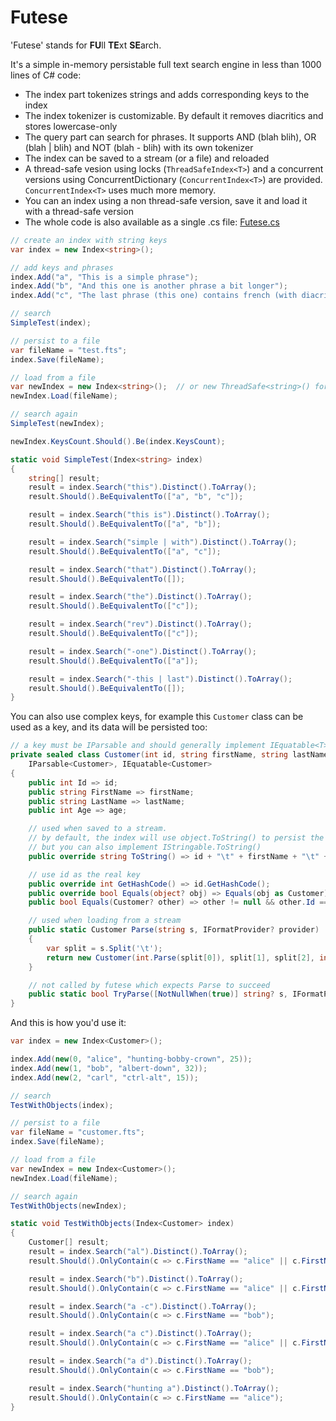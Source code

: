 # Futese
'Futese' stands for **FU**ll **TE**xt **SE**arch.

It's a simple in-memory persistable full text search engine in less than 1000 lines of C# code:

* The index part tokenizes strings and adds corresponding keys to the index
* The index tokenizer is customizable. By default it removes diacritics and stores lowercase-only
* The query part can search for phrases. It supports AND (blah blih), OR (blah | blih) and NOT (blah - blih) with its own tokenizer
* The index can be saved to a stream (or a file) and reloaded
* A thread-safe vesion using locks  (`ThreadSafeIndex<T>`) and a concurrent versions using ConcurrentDictionary (`ConcurrentIndex<T>`) are provided. `ConcurrentIndex<T>` uses much more memory.
* You can an index using a non thread-safe version, save it and load it with a thread-safe version
* The whole code is also available as a single .cs file: [Futese.cs](Amalgamation/Futese.cs)

```c#
// create an index with string keys
var index = new Index<string>();

// add keys and phrases
index.Add("a", "This is a simple phrase");
index.Add("b", "And this one is another phrase a bit longer");
index.Add("c", "The last phrase (this one) contains french (with diacritics) like 'réveillez-vous à l'heure!'");

// search
SimpleTest(index);

// persist to a file
var fileName = "test.fts";
index.Save(fileName);

// load from a file
var newIndex = new Index<string>();  // or new ThreadSafe<string>() for example
newIndex.Load(fileName);

// search again
SimpleTest(newIndex);

newIndex.KeysCount.Should().Be(index.KeysCount);
```

```c#
static void SimpleTest(Index<string> index)
{
    string[] result;
    result = index.Search("this").Distinct().ToArray();
    result.Should().BeEquivalentTo(["a", "b", "c"]);

    result = index.Search("this is").Distinct().ToArray();
    result.Should().BeEquivalentTo(["a", "b"]);

    result = index.Search("simple | with").Distinct().ToArray();
    result.Should().BeEquivalentTo(["a", "c"]);

    result = index.Search("that").Distinct().ToArray();
    result.Should().BeEquivalentTo([]);

    result = index.Search("the").Distinct().ToArray();
    result.Should().BeEquivalentTo(["c"]);

    result = index.Search("rev").Distinct().ToArray();
    result.Should().BeEquivalentTo(["c"]);

    result = index.Search("-one").Distinct().ToArray();
    result.Should().BeEquivalentTo(["a"]);

    result = index.Search("-this | last").Distinct().ToArray();
    result.Should().BeEquivalentTo([]);
}
```
You can also use complex keys, for example this `Customer` class can be used as a key, and its data will be persisted too:

```c#
// a key must be IParsable and should generally implement IEquatable<T>
private sealed class Customer(int id, string firstName, string lastName, int age) :
    IParsable<Customer>, IEquatable<Customer>
{
    public int Id => id;
    public string FirstName => firstName;
    public string LastName => lastName;
    public int Age => age;

    // used when saved to a stream.
    // by default, the index will use object.ToString() to persist the key,
    // but you can also implement IStringable.ToString()
    public override string ToString() => id + "\t" + firstName + "\t" + lastName + "\t" + age;

    // use id as the real key
    public override int GetHashCode() => id.GetHashCode();
    public override bool Equals(object? obj) => Equals(obj as Customer);
    public bool Equals(Customer? other) => other != null && other.Id == id;

    // used when loading from a stream
    public static Customer Parse(string s, IFormatProvider? provider)
    {
        var split = s.Split('\t');
        return new Customer(int.Parse(split[0]), split[1], split[2], int.Parse(split[3]));
    }

    // not called by futese which expects Parse to succeed
    public static bool TryParse([NotNullWhen(true)] string? s, IFormatProvider? provider, [MaybeNullWhen(false)] out Customer result) => throw new NotImplementedException();
}
```
And this is how you'd use it:

```c#
var index = new Index<Customer>();

index.Add(new(0, "alice", "hunting-bobby-crown", 25));
index.Add(new(1, "bob", "albert-down", 32));
index.Add(new(2, "carl", "ctrl-alt", 15));

// search
TestWithObjects(index);

// persist to a file
var fileName = "customer.fts";
index.Save(fileName);

// load from a file
var newIndex = new Index<Customer>();
newIndex.Load(fileName);

// search again
TestWithObjects(newIndex);
```

```c#
static void TestWithObjects(Index<Customer> index)
{
    Customer[] result;
    result = index.Search("al").Distinct().ToArray();
    result.Should().OnlyContain(c => c.FirstName == "alice" || c.FirstName == "bob" || c.FirstName == "carl");

    result = index.Search("b").Distinct().ToArray();
    result.Should().OnlyContain(c => c.FirstName == "alice" || c.FirstName == "bob");

    result = index.Search("a -c").Distinct().ToArray();
    result.Should().OnlyContain(c => c.FirstName == "bob");

    result = index.Search("a c").Distinct().ToArray();
    result.Should().OnlyContain(c => c.FirstName == "alice" || c.FirstName == "carl");

    result = index.Search("a d").Distinct().ToArray();
    result.Should().OnlyContain(c => c.FirstName == "bob");

    result = index.Search("hunting a").Distinct().ToArray();
    result.Should().OnlyContain(c => c.FirstName == "alice");
}
```
